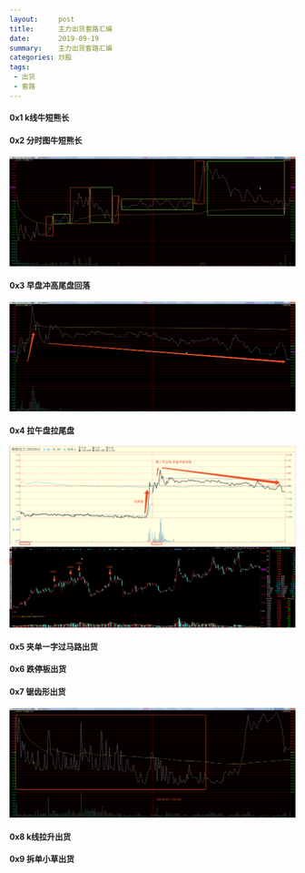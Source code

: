 ```yaml
---
layout:     post
title:      主力出货套路汇编
date:       2019-09-19
summary:    主力出货套路汇编
categories: 炒股
tags:
 - 出货
 - 套路
---
```


#### 0x1 k线牛短熊长

#### 0x2 分时图牛短熊长

<img src="https://raw.githubusercontent.com/3xp10it/pic/master/fsndxc.png" data-action="zoom">

#### 0x3 早盘冲高尾盘回落

<img src="https://raw.githubusercontent.com/3xp10it/pic/master/cghl.png" data-action="zoom">

#### 0x4 拉午盘拉尾盘

<img src="https://raw.githubusercontent.com/3xp10it/pic/master/lwp.png" data-action="zoom">

<img src="https://raw.githubusercontent.com/3xp10it/pic/master/klwp.png" data-action="zoom">

#### 0x5 夹单一字过马路出货

#### 0x6 跌停板出货

#### 0x7 锯齿形出货

<img src="https://raw.githubusercontent.com/3xp10it/pic/master/jcch.png" data-action="zoom">

#### 0x8 k线拉升出货

#### 0x9 拆单小草出货
